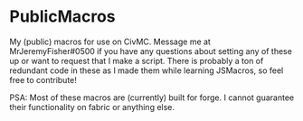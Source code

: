 # PublicMacros
My (public) macros for use on CivMC. Message me at MrJeremyFisher#0500 if you have any questions about setting any of these up or want to request that I make a script.
There is probably a ton of redundant code in these as I made them while learning JSMacros, so feel free to contribute!

PSA: Most of these macros are (currently) built for forge. I cannot guarantee their functionality on fabric or anything else.
